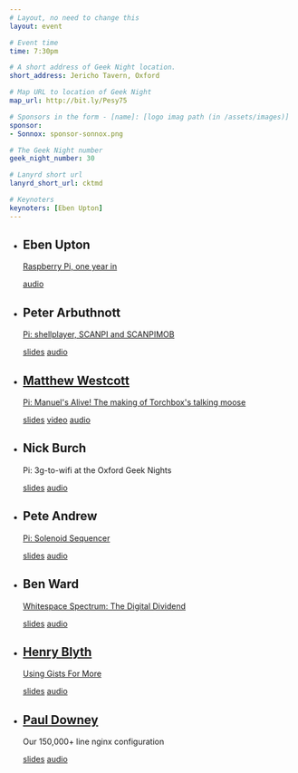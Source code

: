 ```yaml
---
# Layout, no need to change this
layout: event

# Event time
time: 7:30pm

# A short address of Geek Night location. 
short_address: Jericho Tavern, Oxford

# Map URL to location of Geek Night
map_url: http://bit.ly/Pesy75

# Sponsors in the form - [name]: [logo imag path (in /assets/images)]
sponsor: 
- Sonnox: sponsor-sonnox.png

# The Geek Night number
geek_night_number: 30

# Lanyrd short url
lanyrd_short_url: cktmd

# Keynoters
keynoters: [Eben Upton]
---
```


<ul class="keynotes">
  <li itemprop="performer" itemscope="itemscope" itemtype="http://schema.org/Person">
    <h2 itemprop="name">Eben Upton</h2>
    <p><a href="http://www.raspberrypi.org/about" >Raspberry Pi, one year in</a></p>
    <div class="downloads">
      <a href="http://media.ogn.s3.amazonaws.com/ogn30/30-keynote-EbenUpton.mp3">audio</a>
    </div>
  </li>
</ul>

<ul class="microslots">
  <li itemprop="performer" itemscope="itemscope" itemtype="http://schema.org/Person">
    <h2 itemprop="name">Peter Arbuthnott</h2>
    <p><a href="http://www.scanpi.co.uk">Pi: shellplayer, SCANPI and SCANPIMOB</a></p>
    <div class="downloads">
        <a href="http://media.ogn.s3.amazonaws.com/ogn30/microslot-PeterArbuthnott.zip">slides</a>
        <a href="http://media.ogn.s3.amazonaws.com/ogn30/30-microslot-PeterArbuthnott.mp3">audio</a>
    </div>
  </li>
  <li itemprop="performer" itemscope="itemscope" itemtype="http://schema.org/Person">
    <a href="http://matt.west.co.tt/" ><h2 itemprop="name">Matthew Westcott</h2></a>
    <p><a href="http://moose.torchbox.com/">Pi: Manuel's Alive! The making of Torchbox's talking moose</a></p>
    <div class="downloads">
        <a href="http://media.ogn.s3.amazonaws.com/ogn30/microslot-MatthewWestcott.odp">slides</a>
        <a href="http://media.ogn.s3.amazonaws.com/ogn30/microslot-MatthewWestcott.m4v">video</a>
        <a href="http://media.ogn.s3.amazonaws.com/ogn30/30-microslot-MatthewWestcott.mp3">audio</a>
    </div>
  </li>
  <li itemprop="performer" itemscope="itemscope" itemtype="http://schema.org/Person">
    <h2 itemprop="name">Nick Burch</h2>
    <p>Pi: 3g-to-wifi at the Oxford Geek Nights</p>
    <div class="downloads">
        <a href="http://media.ogn.s3.amazonaws.com/ogn30/microslot-NickBurch.odp">slides</a>
        <a href="http://media.ogn.s3.amazonaws.com/ogn30/30-microslot-NickBurch.mp3">audio</a>
    </div>
  </li>
  <li itemprop="performer" itemscope="itemscope" itemtype="http://schema.org/Person">
    <h2 itemprop="name">Pete Andrew</h2>
    <p><a href="http://www.youtube.com/watch?v=mtu9AtU4GQ4">Pi: Solenoid Sequencer</a></p>
    <div class="downloads">
        <a href="http://media.ogn.s3.amazonaws.com/ogn30/microslot-PeteAndrew.odp">slides</a>
        <a href="http://media.ogn.s3.amazonaws.com/ogn30/30-microslot-PeteAndrew.mp3">audio</a>
    </div>
  </li>

  <li itemprop="performer" itemscope="itemscope" itemtype="http://schema.org/Person">
    <h2 itemprop="name">Ben Ward</h2>
    <p><a href="http://badgertrack.com/post/37192131877/whitespace-spectrum" >Whitespace Spectrum: The Digital Dividend</a></p>
    <div class="downloads">
        <a href="http://media.ogn.s3.amazonaws.com/ogn30/microslot-BenWard.pdf">slides</a>
        <a href="http://media.ogn.s3.amazonaws.com/ogn30/30-microslot-BenWard.mp3">audio</a>
    </div>
  </li>
  <li itemprop="performer" itemscope="itemscope" itemtype="http://schema.org/Person">
    <h2 itemprop="name"><a href="http://github.com/henrahmagix" >Henry Blyth</a></h2>
    <p><a href="http://github.com/henrahmagix/gistdeck-your-css">Using Gists For More</a></p>
    <div class="downloads">
        <a href="http://media.ogn.s3.amazonaws.com/ogn30/microslot-HenryBlyth.tgz">slides</a>
        <a href="http://media.ogn.s3.amazonaws.com/ogn30/30-microslot-HenryBlyth.mp3">audio</a>
    </div>
  </li>
  <li itemprop="performer" itemscope="itemscope" itemtype="http://schema.org/Person">
    <h2 itemprop="name"><a href="http://whatfettle.com">Paul Downey</a></h2>
    <p>Our 150,000+ line nginx configuration</p>
    <div class="downloads">
        <a href="http://media.ogn.s3.amazonaws.com/ogn30/microslot-PaulDowney.pdf">slides</a>
        <a href="http://media.ogn.s3.amazonaws.com/ogn30/30-microslot-PaulDowney.mp3">audio</a>
    </div>
  </li>
</ul>
